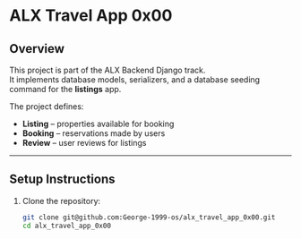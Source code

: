 # ALX Travel App 0x00

## Overview
This project is part of the ALX Backend Django track.  
It implements database models, serializers, and a database seeding command for the **listings** app.

The project defines:
- **Listing** – properties available for booking
- **Booking** – reservations made by users
- **Review** – user reviews for listings

---

## Setup Instructions

1. Clone the repository:
   ```bash
   git clone git@github.com:George-1999-os/alx_travel_app_0x00.git
   cd alx_travel_app_0x00
